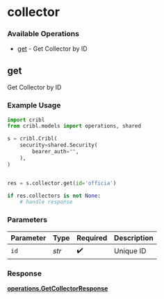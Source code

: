 # collector

### Available Operations

* [get](#get) - Get Collector by ID

## get

Get Collector by ID

### Example Usage

```python
import cribl
from cribl.models import operations, shared

s = cribl.Cribl(
    security=shared.Security(
        bearer_auth="",
    ),
)


res = s.collector.get(id='officia')

if res.collectors is not None:
    # handle response
```

### Parameters

| Parameter          | Type               | Required           | Description        |
| ------------------ | ------------------ | ------------------ | ------------------ |
| `id`               | *str*              | :heavy_check_mark: | Unique ID          |


### Response

**[operations.GetCollectorResponse](../../models/operations/getcollectorresponse.md)**

